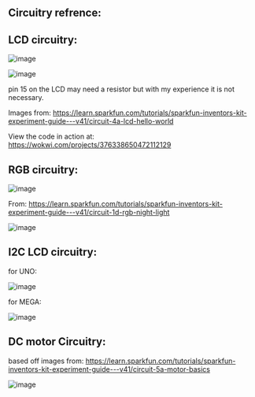 
## Circuitry refrence:


## LCD circuitry:


![image](https://user-images.githubusercontent.com/120524043/230995807-3cc91eb4-2e80-49ba-9183-5a58fe1ee0da.png)

![image](https://user-images.githubusercontent.com/120524043/230995907-dd16ad8f-0594-4d0a-aae2-2b18517b2ccb.png)

pin 15 on the LCD may need a resistor but with my experience it is not necessary.

Images from: https://learn.sparkfun.com/tutorials/sparkfun-inventors-kit-experiment-guide---v41/circuit-4a-lcd-hello-world

View the code in action at: https://wokwi.com/projects/376338650472112129

## RGB circuitry:

![image](https://user-images.githubusercontent.com/120524043/231278342-cc2b0c98-e843-4fbf-84f3-33af694f54f3.png)

From: https://learn.sparkfun.com/tutorials/sparkfun-inventors-kit-experiment-guide---v41/circuit-1d-rgb-night-light

![image](https://user-images.githubusercontent.com/120524043/231278475-3cb5945b-d7df-4a3f-809f-d8b174426a2b.png)

## I2C LCD circuitry:

for UNO:


![image](https://user-images.githubusercontent.com/120524043/235036844-33bece80-c2f3-4c22-a6df-27b0ecc07107.png)


for MEGA:

![image](https://user-images.githubusercontent.com/120524043/235036906-5087e62e-3ade-42e0-b321-19977132f050.png)

## DC motor Circuitry:

based off images from: https://learn.sparkfun.com/tutorials/sparkfun-inventors-kit-experiment-guide---v41/circuit-5a-motor-basics

![image](https://user-images.githubusercontent.com/120524043/235282204-486341ab-5d40-4821-9ad6-ee9cf362ed46.png)

